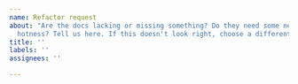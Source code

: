 ```yaml
---
name: Refactor request
about: "Are the docs lacking or missing something? Do they need some new \U0001F525
  hotness? Tell us here. If this doesn't look right, choose a different type."
title: ''
labels: ''
assignees: ''

---
```



